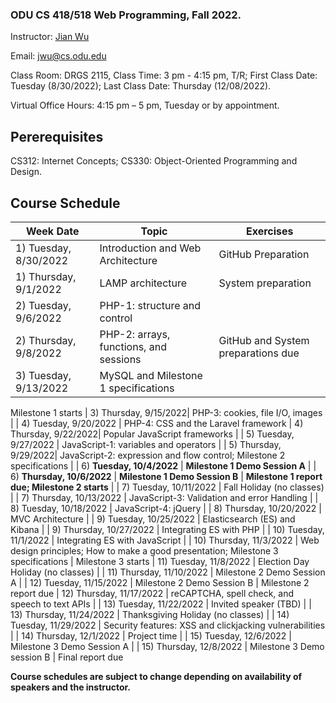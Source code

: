 ### ODU CS 418/518 Web Programming, Fall 2022.
Instructor: [Jian Wu](https://www.cs.odu.edu/~jwu/)

Email: jwu@cs.odu.edu

Class Room: DRGS 2115, Class Time: 3 pm - 4:15 pm, T/R;  First Class Date: Tuesday (8/30/2022);  Last Class Date: Thursday (12/08/2022).

Virtual Office Hours: 4:15 pm – 5 pm, Tuesday or by appointment.

## Pererequisites 
CS312: Internet Concepts;
CS330: Object-Oriented Programming and Design.

## Course Schedule 

| Week Date	    		| Topic         | Exercises
| ------------- 		| ------------- | -------------
| 1) Tuesday, 8/30/2022 | Introduction and Web Architecture  | GitHub Preparation
| 1) Thursday, 9/1/2022| LAMP architecture | System preparation
| 2) Tuesday, 9/6/2022 | PHP-1: structure and control |
| 2) Thursday, 9/8/2022| PHP-2: arrays, functions, and sessions |GitHub and System preparations due
| 3) Tuesday, 9/13/2022| MySQL and Milestone 1 specifications|
Milestone 1 starts
| 3) Thursday, 9/15/2022| PHP-3: cookies, file I/O, images |
| 4) Tuesday, 9/20/2022 | PHP-4: CSS and the Laravel framework
| 4) Thursday, 9/22/2022| Popular JavaScript frameworks |
| 5) Tuesday, 9/27/2022 | JavaScript-1: variables and operators |
| 5) Thursday, 9/29/2022| JavaScript-2: expression and flow control; Milestone 2 specifications |
| 6) **Tuesday, 10/4/2022** | **Milestone 1 Demo Session A** |
| 6) **Thursday, 10/6/2022** | **Milestone 1 Demo Session B** | **Milestone 1 report due; Milestone 2 starts** |
| 7) Tuesday, 10/11/2022 | Fall Holiday (no classes) |
| 7) Thursday, 10/13/2022 | JavaScript-3: Validation and error Handling |
| 8) Tuesday, 10/18/2022 | JavaScript-4: jQuery |
| 8) Thursday, 10/20/2022 | MVC Architecture |
| 9) Tuesday, 10/25/2022 | Elasticsearch (ES) and Kibana |
| 9) Thursday, 10/27/2022 | Integrating ES with PHP |
| 10) Tuesday, 11/1/2022 | Integrating ES with JavaScript |
| 10) Thursday, 11/3/2022 | Web design principles; How to make a good presentation; Milestone 3 specifications | Milestone 3 starts
| 11) Tuesday, 11/8/2022 | Election Day Holiday (no classes) |
| 11) Thursday, 11/10/2022 | Milestone 2 Demo Session A |
| 12) Tuesday, 11/15/2022 | Milestone 2 Demo Session B | Milestone 2 report due
| 12) Thursday, 11/17/2022 | reCAPTCHA, spell check, and speech to text APIs |
| 13) Tuesday, 11/22/2022 | Invited speaker (TBD) |
| 13) Thursday, 11/24/2022 | Thanksgiving Holiday (no classes) |
| 14) Tuesday, 11/29/2022 | Security features: XSS and clickjacking vulnerabilities |
| 14) Thursday, 12/1/2022 | Project time |
| 15) Tuesday, 12/6/2022 | Milestone 3 Demo Session A |
| 15) Thursday, 12/8/2022 | Milestone 3 Demo session B | Final report due

**Course schedules are subject to change depending on availability of speakers and the instructor.**




